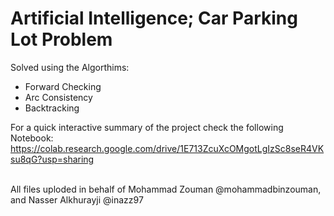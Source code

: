# Artificial Intelligence; Car Parking Lot Problem
 Solved using the Algorthims:
 <ul>
   <li> Forward Checking </li>
   <li> Arc Consistency </li>
   <li> Backtracking </li>
 </ul> 
 
For a quick interactive summary of the project check the following Notebook: https://colab.research.google.com/drive/1E713ZcuXcOMgotLgIzSc8seR4VKsu8qG?usp=sharing <br><br>

All files uploded in behalf of Mohammad Zouman @mohammadbinzouman, and Nasser Alkhurayji @inazz97

